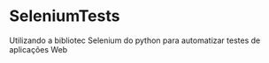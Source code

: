 # SeleniumTests
Utilizando a bibliotec Selenium do python para automatizar testes de aplicações Web


